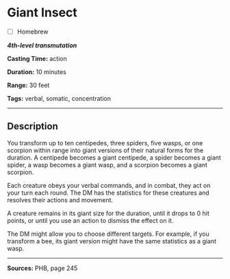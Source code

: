 # Giant Insect

- [ ] Homebrew

***4th-level transmutation***

**Casting Time:** action

**Duration:** 10 minutes

**Range:** 30 feet

**Tags:** verbal, somatic, concentration

---

## Description
You transform up to ten centipedes, three spiders, five wasps, or one scorpion within range into giant versions of their natural forms for the duration.
A centipede becomes a giant centipede, a spider becomes a giant spider, a wasp becomes a giant wasp, and a scorpion becomes a giant scorpion.

Each creature obeys your verbal commands, and in combat, they act on your turn each round.
The DM has the statistics for these creatures and resolves their actions and movement.

A creature remains in its giant size for the duration, until it drops to 0 hit points, or until you use an action to dismiss the effect on it.

The DM might allow you to choose different targets.
For example, if you transform a bee, its giant version might have the same statistics as a giant wasp.

---

**Sources:** PHB, page 245
